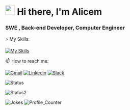 # <img src="https://raw.githubusercontent.com/iampavangandhi/iampavangandhi/master/gifs/Hi.gif" width="30px"> Hi there, I'm Alicem
### SWE , Back-end Developer, Computer Engineer
:zap: My Skills:

[![My Skills](https://skills.thijs.gg/icons?i=py,django,html,css,git,docker,mongodb,postgres,md&theme=light)]()

:mailbox: How to reach me:

[![Gmail](https://img.shields.io/badge/Gmail-D14836?style=for-the-badge&logo=gmail&logoColor=white&link=mailto:alicemkoyun@gmail.com)](mailto:alicemkoyun@gmail.com)
[![Linkedin](https://img.shields.io/badge/LinkedIn-0077B5?style=for-the-badge&logo=linkedin&logoColor=white&link=https://www.linkedin.com/in/alicemkyn/)](https://www.linkedin.com/in/alicemkyn/)
[![Slack](https://img.shields.io/badge/Slack-4A154B?style=for-the-badge&logo=slack&logoColor=white)](https://slack.com/app_redirect?channel=U039FECSL7R)

![Status]( https://github-readme-stats.vercel.app/api?username=alicemkyn&show_icons=true&bg_color=00000000)


![Status2]( https://github-readme-stats.vercel.app/api/top-langs/?username=alicemkyn&theme=blue-green)

![Jokes]( https://readme-jokes.vercel.app/api)
![Profile_Counter]( https://komarev.com/ghpvc/?username=alicemkyn)
